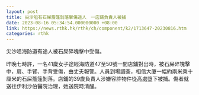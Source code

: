 ```yaml
---
layout: post
title: 尖沙咀有石屎簷篷剝落擊傷途人　一店鋪負責人被捕
date: 2023-08-16 05:34:54.000000000 +08:00
link: https://news.rthk.hk/rthk/ch/component/k2/1713647-20230816.htm
categories: rthk
---
```


尖沙咀海防道有途人被石屎碎塊擊中受傷。

昨晚七時許，一名41歲女子途經海防道47至50號一間店鋪對出時，被石屎碎塊擊中，肩、手臂、手背受傷，由丈夫報警。人員到場調查，相信大廈一幅約兩米乘十厘米的石屎簷篷剝落。店鋪的39歲負責人涉嫌容許物件從高處墮下被捕。傷者就送往伊利沙伯醫院治理，她送院時清醒。

